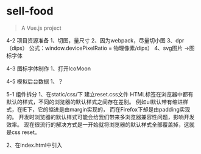 # sell-food

> A Vue.js project



4-2 项目资源准备
1、切图，量尺寸
2、因为webpack，尽量切小图
3、dpr（dips） 公式：window.devicePixelRatio = 物理像素/dips）
4、svg图片 ->图标字体

4-3 图标字体制作
1、打开IcoMoon

4-5 模拟后台数据
1、？

5-1 组件拆分
1、在static/css/下 建立reset.css文件
HTML标签在浏览器中都有默认的样式，不同的浏览器的默认样式之间存在差别。
例如ul默认带有缩进样式，在IE下，它的缩进是由margin实现的，
而在Firefox下却是由padding实现的。
开发时浏览器的默认样式可能会给我们带来多浏览器兼容性问题，影响开发效率。
现在很流行的解决方式是一开始就将浏览器的默认样式全部覆盖掉，这就是css reset。

2、在index.html中引入<link rel="stylesheet" type="text/css" href="static/css/reset.css">